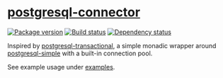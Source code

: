 # [postgresql-connector][postgresql-connector-github]

[![Package version][postgresql-connector-hackage-img]][postgresql-connector-hackage]
[![Build status][postgresql-connector-travis-img]][postgresql-connector-travis]
[![Dependency status][postgresql-connector-hackage-deps-img]][postgresql-connector-hackage-deps]

Inspired by [postgresql-transactional][postgresql-transactional-github],
a simple monadic wrapper around [postgresql-simple][postgresql-simple-github]
with a built-in connection pool.

See example usage under [examples][postgresql-transactional-examples].

[postgresql-connector-github]: https://github.com/mfine/postgresql-connector
[postgresql-connector-hackage-img]: https://img.shields.io/hackage/v/postgresql-connector.svg?style=flat
[postgresql-connector-hackage]: https://hackage.haskell.org/package/postgresql-connector
[postgresql-connector-travis-img]: https://img.shields.io/travis/mfine/postgresql-connector/master.svg?style=flat
[postgresql-connector-travis]: https://travis-ci.org/mfine/postgresql-connector
[postgresql-connector-hackage-deps-img]: https://img.shields.io/hackage-deps/v/postgresql-connector.svg?style=flat
[postgresql-connector-hackage-deps]: http://packdeps.haskellers.com/feed?needle=postgresql-connector
[postgresql-simple-github]: https://github.com/lpsmith/postgresql-simple
[postgresql-transactional-github]: https://github.com/helium/postgresql-transactional
[postgresql-transactional-examples]: https://github.com/mfine/postgresql-connector/blob/master/examples
